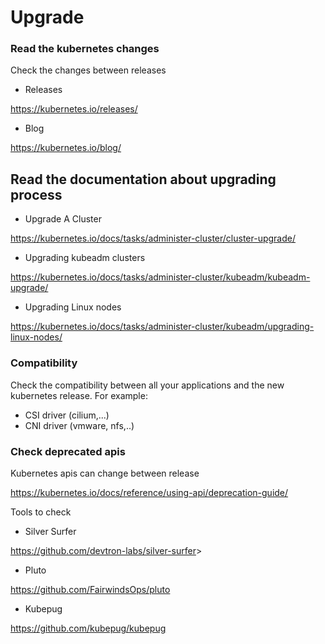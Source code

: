 # Upgrade

### Read the kubernetes changes

Check the changes between releases

- Releases

<https://kubernetes.io/releases/>

- Blog

<https://kubernetes.io/blog/>

## Read the documentation about upgrading process

- Upgrade A Cluster

<https://kubernetes.io/docs/tasks/administer-cluster/cluster-upgrade/>

- Upgrading kubeadm clusters

<https://kubernetes.io/docs/tasks/administer-cluster/kubeadm/kubeadm-upgrade/>

- Upgrading Linux nodes

<https://kubernetes.io/docs/tasks/administer-cluster/kubeadm/upgrading-linux-nodes/>

### Compatibility

Check the compatibility between all your applications and the new kubernetes release. For example:

- CSI driver (cilium,...)
- CNI driver (vmware, nfs,..)

### Check deprecated apis

Kubernetes apis can change between release

<https://kubernetes.io/docs/reference/using-api/deprecation-guide/>

Tools to check

- Silver Surfer

<https://github.com/devtron-labs/silver-surfer>>

- Pluto

<https://github.com/FairwindsOps/pluto>

- Kubepug

<https://github.com/kubepug/kubepug>
